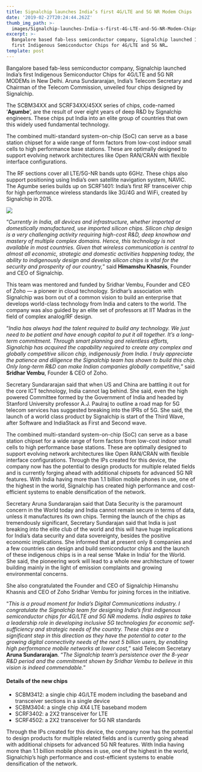 ```yaml
---
title: Signalchip launches India’s first 4G/LTE and 5G NR Modem Chips
date: '2019-02-27T20:24:44.262Z'
thumb_img_path: >-
  images/Signalchip-launches-India-s-first-4G-LTE-and-5G-NR-Modem-Chips/1*klg1EFtSpZkGrpPP3gF2mQ.jpeg
excerpt: >-
  Bangalore based fab-less semiconductor company, Signalchip launched India’s
  first Indigenous Semiconductor Chips for 4G/LTE and 5G NR…
template: post
---
```

Bangalore based fab-less semiconductor company, Signalchip launched India’s first Indigenous Semiconductor Chips for 4G/LTE and 5G NR MODEMs in New Delhi. Aruna Sundararajan, India’s Telecom Secretary and Chairman of the Telecom Commission, unveiled four chips designed by Signalchip.

The SCBM34XX and SCRF34XX/45XX series of chips, code-named ‘**Agumbe**’, are the result of over eight years of deep R&D by Signalchip engineers. These chips put India into an elite group of countries that own this widely used fundamental technology.

The combined multi-standard system-on-chip (SoC) can serve as a base station chipset for a wide range of form factors from low-cost indoor small cells to high performance base stations. These are optimally designed to support evolving network architectures like Open RAN/CRAN with flexible interface configurations.

The RF sections cover all LTE/5G-NR bands upto 6GHz. These chips also support positioning using India’s own satellite navigation system, NAVIC. The Agumbe series builds up on SCRF1401: India’s first RF transceiver chip for high performance wireless standards like 3G/4G and WiFi, created by Signalchip in 2015.

![](/images/Signalchip-launches-India-s-first-4G-LTE-and-5G-NR-Modem-Chips/1*klg1EFtSpZkGrpPP3gF2mQ.jpeg)

“*Currently in India, all devices and infrastructure, whether imported or domestically manufactured, use imported silicon chips. Silicon chip design is a very challenging activity requiring high-cost R&D, deep knowhow and mastery of multiple complex domains. Hence, this technology is not available in most countries. Given that wireless communication is central to almost all economic, strategic and domestic activities happening today, the ability to indigenously design and develop silicon chips is vital for the security and prosperity of our country,*” said **Himamshu Khasnis**, Founder and CEO of Signalchip.

This team was mentored and funded by Sridhar Vembu, Founder and CEO of Zoho — a pioneer in cloud technology. Sridhar’s association with Signalchip was born out of a common vision to build an enterprise that develops world-class technology from India and caters to the world. The company was also guided by an elite set of professors at IIT Madras in the field of complex analog/RF design.

“*India has always had the talent required to build any technology. We just need to be patient and have enough capital to put it all together. It’s a long-term commitment. Through smart planning and relentless efforts, Signalchip has acquired the capability required to create any complex and globally competitive silicon chip, indigenously from India. I truly appreciate the patience and diligence the Signalchip team has shown to build this chip. Only long-term R&D can make Indian companies globally competitive,*” said **Sridhar Vembu**, Founder & CEO of Zoho.

Secretary Sundararajan said that when US and China are battling it out for the core ICT technology, India cannot lag behind. She said, even the high powered Committee formed by the Government of India and headed by Stanford University professor A.J. Paulraj to outline a road map for 5G telecom services has suggested breaking into the IPRs of 5G. She said, the launch of a world class product by Signalchip is start of the Third Wave, after Software and IndiaStack as First and Second wave.

The combined multi-standard system-on-chip (SoC) can serve as a base station chipset for a wide range of form factors from low-cost indoor small cells to high performance base stations. These are optimally designed to support evolving network architectures like Open RAN/CRAN with flexible interface configurations. Through the IPs created for this device, the company now has the potential to design products for multiple related fields and is currently forging ahead with additional chipsets for advanced 5G NR features. With India having more than 1.1 billion mobile phones in use, one of the highest in the world, Signalchip has created high performance and cost-efficient systems to enable densification of the network.

Secretary Aruna Sundararajan said that Data Security is the paramount concern in the World today and India cannot remain secure in terms of data, unless it manufactures its own chips. Terming the launch of the chips as tremendously significant, Secretary Sundarajan said that India is just breaking into the elite club of the world and this will have huge implications for India’s data security and data sovereignty, besides the positive economic implications. She informed that at present only 8 companies and a few countries can design and build semiconductor chips and the launch of these indigenous chips is in a real sense ‘Make in India’ for the World. She said, the pioneering work will lead to a whole new architecture of tower building mainly in the light of emission complaints and growing environmental concerns.

She also congratulated the Founder and CEO of Signalchip Himanshu Khasnis and CEO of Zoho Sridhar Vembu for joining forces in the initiative.

“*This is a proud moment for India’s Digital Communications industry. I congratulate the Signalchip team for designing India’s first indigenous semiconductor chips for 4G/LTE and 5G NR modems. India aspires to take a leadership role in developing inclusive 5G technologies for economic self-sufficiency and strategic needs of the country. These chips are a significant step in this direction as they have the potential to cater to the growing digital connectivity needs of the next 5 billion users, by enabling high performance mobile networks at lower cost,*” said Telecom Secretary **Aruna Sundararajan**. “*The Signalchip team’s persistence over the 8-year R&D period and the commitment shown by Sridhar Vembu to believe in this vision is indeed commendable.*”

#### Details of the new chips

*   SCBM3412: a single chip 4G/LTE modem including the baseband and transceiver sections in a single device
*   SCBM3404: a single chip 4X4 LTE baseband modem
*   SCRF3402: a 2X2 transceiver for LTE
*   SCRF4502: a 2X2 transceiver for 5G NR standards

Through the IPs created for this device, the company now has the potential to design products for multiple related fields and is currently going ahead with additional chipsets for advanced 5G NR features. With India having more than 1.1 billion mobile phones in use, one of the highest in the world, Signalchip’s high performance and cost-efficient systems to enable densification of the network.
